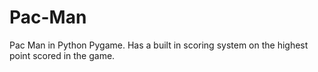 # Pac-Man
Pac Man in Python Pygame. Has a built in scoring system on the highest point scored in the game.
